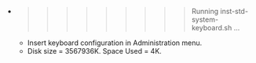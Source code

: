 * >>>>>>>>> Running inst-std-system-keyboard.sh ...
  * Insert keyboard configuration in Administration menu.
  * Disk size = 3567936K. Space Used = 4K.
